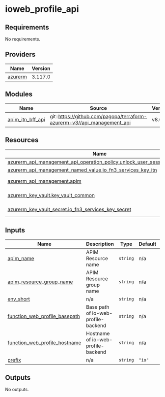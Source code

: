 # ioweb_profile_api

<!-- BEGIN_TF_DOCS -->
## Requirements

No requirements.

## Providers

| Name | Version |
|------|---------|
| <a name="provider_azurerm"></a> [azurerm](#provider\_azurerm) | 3.117.0 |

## Modules

| Name | Source | Version |
|------|--------|---------|
| <a name="module_apim_itn_bff_api"></a> [apim\_itn\_bff\_api](#module\_apim\_itn\_bff\_api) | git::https://github.com/pagopa/terraform-azurerm-v3//api_management_api | v8.61.0 |

## Resources

| Name | Type |
|------|------|
| [azurerm_api_management_api_operation_policy.unlock_user_session_policy_itn](https://registry.terraform.io/providers/hashicorp/azurerm/latest/docs/resources/api_management_api_operation_policy) | resource |
| [azurerm_api_management_named_value.io_fn3_services_key_itn](https://registry.terraform.io/providers/hashicorp/azurerm/latest/docs/resources/api_management_named_value) | resource |
| [azurerm_api_management.apim](https://registry.terraform.io/providers/hashicorp/azurerm/latest/docs/data-sources/api_management) | data source |
| [azurerm_key_vault.key_vault_common](https://registry.terraform.io/providers/hashicorp/azurerm/latest/docs/data-sources/key_vault) | data source |
| [azurerm_key_vault_secret.io_fn3_services_key_secret](https://registry.terraform.io/providers/hashicorp/azurerm/latest/docs/data-sources/key_vault_secret) | data source |

## Inputs

| Name | Description | Type | Default | Required |
|------|-------------|------|---------|:--------:|
| <a name="input_apim_name"></a> [apim\_name](#input\_apim\_name) | APIM Resource name | `string` | n/a | yes |
| <a name="input_apim_resource_group_name"></a> [apim\_resource\_group\_name](#input\_apim\_resource\_group\_name) | APIM Resource group name | `string` | n/a | yes |
| <a name="input_env_short"></a> [env\_short](#input\_env\_short) | n/a | `string` | n/a | yes |
| <a name="input_function_web_profile_basepath"></a> [function\_web\_profile\_basepath](#input\_function\_web\_profile\_basepath) | Base path of io-web-profile-backend | `string` | n/a | yes |
| <a name="input_function_web_profile_hostname"></a> [function\_web\_profile\_hostname](#input\_function\_web\_profile\_hostname) | Hostname of io-web-profile-backend | `string` | n/a | yes |
| <a name="input_prefix"></a> [prefix](#input\_prefix) | n/a | `string` | `"io"` | no |

## Outputs

No outputs.
<!-- END_TF_DOCS -->
